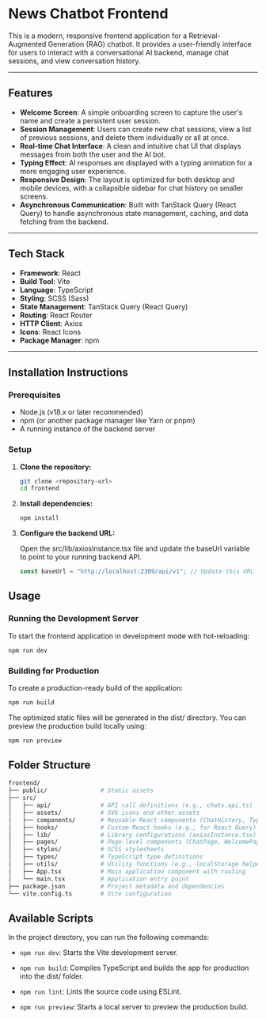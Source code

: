 # News Chatbot Frontend

This is a modern, responsive frontend application for a Retrieval-Augmented Generation (RAG) chatbot. It provides a user-friendly interface for users to interact with a conversational AI backend, manage chat sessions, and view conversation history.

---

## Features

- **Welcome Screen**: A simple onboarding screen to capture the user's name and create a persistent user session.  
- **Session Management**: Users can create new chat sessions, view a list of previous sessions, and delete them individually or all at once.  
- **Real-time Chat Interface**: A clean and intuitive chat UI that displays messages from both the user and the AI bot.  
- **Typing Effect**: AI responses are displayed with a typing animation for a more engaging user experience.  
- **Responsive Design**: The layout is optimized for both desktop and mobile devices, with a collapsible sidebar for chat history on smaller screens.  
- **Asynchronous Communication**: Built with TanStack Query (React Query) to handle asynchronous state management, caching, and data fetching from the backend.  

---

## Tech Stack

- **Framework**: React  
- **Build Tool**: Vite  
- **Language**: TypeScript  
- **Styling**: SCSS (Sass)  
- **State Management**: TanStack Query (React Query)  
- **Routing**: React Router  
- **HTTP Client**: Axios  
- **Icons**: React Icons  
- **Package Manager**: npm  

---

## Installation Instructions

### Prerequisites

- Node.js (v18.x or later recommended)  
- npm (or another package manager like Yarn or pnpm)  
- A running instance of the backend server  

### Setup

1. **Clone the repository:**
   ```bash
   git clone <repository-url>
   cd frontend
2. **Install dependencies:**
   ```bash
   npm install
3. **Configure the backend URL:**
   
   Open the src/lib/axiosInstance.tsx file and update the baseUrl variable to point to your running backend API.
   ```typescript
   const baseUrl = "http://localhost:2309/api/v1"; // Update this URL if your backend is running elsewhere
   ```

  ## Usage
  ### Running the Development Server

To start the frontend application in development mode with hot-reloading:
```bash
npm run dev
```

### Building for Production

To create a production-ready build of the application:
```bash
npm run build
```

The optimized static files will be generated in the dist/ directory.
You can preview the production build locally using:
```bash
npm run preview
```

## Folder Structure
```graphql
frontend/
├── public/               # Static assets
├── src/
│   ├── api/              # API call definitions (e.g., chats.api.ts)
│   ├── assets/           # SVG icons and other assets
│   ├── components/       # Reusable React components (ChatHistory, TypingText)
│   ├── hooks/            # Custom React hooks (e.g., for React Query)
│   ├── lib/              # Library configurations (axiosInstance.tsx)
│   ├── pages/            # Page-level components (ChatPage, WelcomePage)
│   ├── styles/           # SCSS stylesheets
│   ├── types/            # TypeScript type definitions
│   ├── utils/            # Utility functions (e.g., localStorage helpers)
│   ├── App.tsx           # Main application component with routing
│   └── main.tsx          # Application entry point
├── package.json          # Project metadata and dependencies
└── vite.config.ts        # Vite configuration

```

## Available Scripts

In the project directory, you can run the following commands:

- ```npm run dev```: Starts the Vite development server.

- ```npm run build```: Compiles TypeScript and builds the app for production into the dist/ folder.

- ```npm run lint```: Lints the source code using ESLint.

- ```npm run preview```: Starts a local server to preview the production build.

